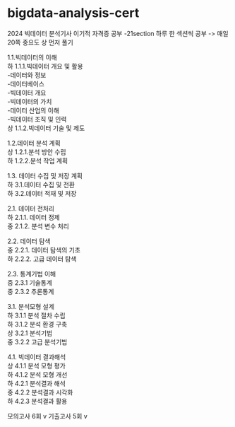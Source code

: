 # bigdata-analysis-cert
2024 빅데이터 분석기사 이기적 자격증 공부
-21section 하루 한 섹션씩 공부 -> 매일 20쪽
중요도 상 먼저 풀기

1.1.빅데이터의 이해  
하 1.1.1.빅데이터 개요 및 활용  
  -데이터와 정보  
  -데이터베이스  
  -빅데이터 개요  
  -빅데이터의 가치  
  -데이터 산업의 이해  
  -빅데이터 조직 및 인력  
상 1.1.2.빅데이터 기술 및 제도  
  
1.2.데이터 분석 계획  
상 1.2.1.분석 방안 수립  
하 1.2.2.분석 작업 계획  

1.3. 데이터 수집 및 저장 계획  
하 3.1.데이터 수집 및 전환  
하 3.2.데이터 적재 및 저장  

2.1. 데이터 전처리  
하 2.1.1. 데이터 정제  
중 2.1.2. 분석 변수 처리

2.2. 데이터 탐색  
중 2.2.1. 데이터 탐색의 기초  
하 2.2.2. 고급 데이터 탐색  

2.3. 통계기법 이해  
중 2.3.1 기술통계  
중 2.3.2 추론통계  

3.1. 분석모형 설계  
하 3.1.1 분석 절차 수립  
하 3.1.2 분석 환경 구축  
상 3.2.1 분석기법  
중 3.2.2 고급 분석기법  

4.1. 빅데이터 결과해석  
상 4.1.1 분석 모형 평가  
하 4.1.2 분석 모형 개선  
하 4.2.1 분석결과 해석  
중 4.2.2 분석결과 시각화  
하 4.2.3 분석결과 활용  

모의고사 6회 v
기출고사 5회 v
